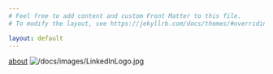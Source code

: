 ```yaml
---
# Feel free to add content and custom Front Matter to this file.
# To modify the layout, see https://jekyllrb.com/docs/themes/#overriding-theme-defaults

layout: default
---
```

[about](https://T5impact.github.io/about/)
![/docs/images/LinkedInLogo.jpg](https://www.linkedin.com/in/luke-gamage-586550226/)
